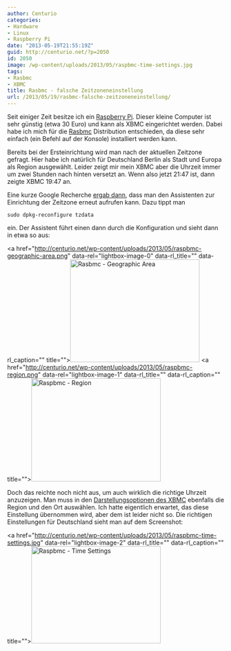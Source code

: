 ```yaml
---
author: Centurio
categories:
- Hardware
- Linux
- Raspberry Pi
date: "2013-05-19T21:55:19Z"
guid: http://centurio.net/?p=2050
id: 2050
image: /wp-content/uploads/2013/05/raspbmc-time-settings.jpg
tags:
- Rasbmc
- XBMC
title: Rasbmc - falsche Zeitzoneneinstellung
url: /2013/05/19/rasbmc-falsche-zeitzoneneinstellung/
---
```

Seit einiger Zeit besitze ich ein [Raspberry Pi](http://www.raspberrypi.org/). Dieser kleine Computer ist sehr günstig (etwa 30 Euro) und kann als XBMC eingerichtet werden. Dabei habe ich mich für die [Rasbmc](http://www.raspbmc.com/) Distribution entschieden, da diese sehr einfach (ein Befehl auf der Konsole) installiert werden kann.

 

Bereits bei der Ersteinrichtung wird man nach der aktuellen Zeitzone gefragt. Hier habe ich natürlich für Deutschland Berlin als Stadt und Europa als Region ausgewählt. Leider zeigt mir mein XBMC aber die Uhrzeit immer um zwei Stunden nach hinten versetzt an. Wenn also jetzt 21:47 ist, dann zeigte XBMC 19:47 an.

 

Eine kurze Google Recherche [ergab dann](http://strobelstefan.org/?p=2682), dass man den Assistenten zur Einrichtung der Zeitzone erneut aufrufen kann. Dazu tippt man

`sudo dpkg-reconfigure tzdata`

ein. Der Assistent führt einen dann durch die Konfiguration und sieht dann in etwa so aus:

<a href="http://centurio.net/wp-content/uploads/2013/05/raspbmc-geographic-area.png" data-rel="lightbox-image-0" data-rl\_title="" data-rl\_caption="" title=""><img loading="lazy" class="aligncenter size-medium wp-image-2051" alt="Rasbmc - Geographic Area" src="http://centurio.net/wp-content/uploads/2013/05/raspbmc-geographic-area-300x238.png" width="300" height="238" srcset="https://centurio.net/wp-content/uploads/2013/05/raspbmc-geographic-area-300x238.png 300w, https://centurio.net/wp-content/uploads/2013/05/raspbmc-geographic-area.png 571w" sizes="(max-width: 300px) 100vw, 300px" /></a> <a href="http://centurio.net/wp-content/uploads/2013/05/raspbmc-region.png" data-rel="lightbox-image-1" data-rl\_title="" data-rl\_caption="" title=""><img loading="lazy" class="aligncenter size-medium wp-image-2052" alt="Raspbmc - Region" src="http://centurio.net/wp-content/uploads/2013/05/raspbmc-region-300x239.png" width="300" height="239" srcset="https://centurio.net/wp-content/uploads/2013/05/raspbmc-region-300x239.png 300w, https://centurio.net/wp-content/uploads/2013/05/raspbmc-region.png 572w" sizes="(max-width: 300px) 100vw, 300px" /></a>

Doch das reichte noch nicht aus, um auch wirklich die richtige Uhrzeit anzuzeigen. Man muss in den [Darstellungsoptionen des XBMC](http://www.forum-raspberrypi.de/Thread-raspbmc-zeigt-nur-utc-zeit) ebenfalls die Region und den Ort auswählen. Ich hatte eigentlich erwartet, das diese Einstellung übernommen wird, aber dem ist leider nicht so. Die richtigen Einstellungen für Deutschland sieht man auf dem Screenshot:

<a href="http://centurio.net/wp-content/uploads/2013/05/raspbmc-time-settings.jpg" data-rel="lightbox-image-2" data-rl\_title="" data-rl\_caption="" title=""><img loading="lazy" class="aligncenter size-medium wp-image-2053" alt="Raspbmc - Time Settings" src="http://centurio.net/wp-content/uploads/2013/05/raspbmc-time-settings-300x225.jpg" width="300" height="225" srcset="https://centurio.net/wp-content/uploads/2013/05/raspbmc-time-settings-300x225.jpg 300w, https://centurio.net/wp-content/uploads/2013/05/raspbmc-time-settings-1024x768.jpg 1024w" sizes="(max-width: 300px) 100vw, 300px" /></a>

 